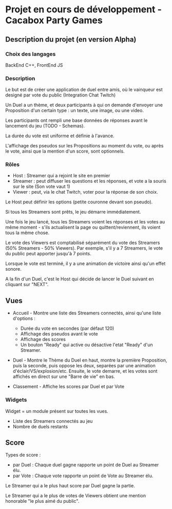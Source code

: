# Projet en cours de développement - Cacabox Party Games

## Description du projet (en version Alpha)

### Choix des langages
BackEnd C++, FrontEnd JS

### Description
Le but est de créer une application de duel entre amis, où le vainqueur est designé par vote du public (Integration Chat Twitch)

Un Duel a un thème, et deux participants à qui on demande d'envoyer une Proposition d'un certain type : un texte, une image, ou une video.

Les participants ont rempli une base données de réponses avant le lancement du jeu (TODO - Schemas).

La durée du vote est uniforme et définie à l'avance.

L'affichage des pseudos sur les Propositions au moment du vote, ou après le vote, ainsi que la mention d'un score, sont optionnels.

### Rôles
- Host : Streamer qui a rejoint le site en premier
- Streamer : peut diffuser les questions et les réponses, et vote a la souris sur le site (Son vote vaut 1)
- Viewer : peut, via le chat Twitch, voter pour la réponse de son choix. 

Le Host peut définir les options (petite couronne devant son pseudo).

Si tous les Streamers sont prêts, le jeu démarre immédiatement.

Une fois le jeu lancé, tous les Streamers voient les réponses et les votes au même moment - s'ils actualisent la page ou quittent/reviennent, ils voient tous la même chose.

Le vote des Viewers est comptabilisé séparément du vote des Streamers (50% Streamers - 50% Viewers). Par exemple, s'il y a 7 Streamers, le vote du public peut apporter jusqu'à 7 points.

Lorsque le vote est terminé, il y a une animation de victoire ainsi qu'un effet sonore.

A la fin d'un Duel, c'est le Host qui décide de lancer le Duel suivant en cliquant sur "NEXT".

## Vues

- Accueil - Montre une liste des Streamers connectés, ainsi qu'une liste d'options :
    - Durée du vote en secondes (par défaut 120)
    - Affichage des pseudos avant le vote
    - Affichage des scores
    - Un bouton "Ready" qui active ou désactive l'etat "Ready" d'un Streamer.

- Duel - Montre le Thème du Duel en haut, montre la première Proposition, puis la seconde, puis oppose les deux, separées par une animation d'éclair/VS/explosion/etc. Ensuite, le vote demarre, et les votes sont affichés en direct sur une "Barre de vie" en bas.

- Classement - Affiche les scores par Duel et par Vote

### Widgets

Widget = un module présent sur toutes les vues.
- Liste des Streamers connectés au jeu
- Nombre de duels restants

## Score

Types de score :
- par Duel : Chaque duel gagne rapporte un point de Duel au Streamer élu.
- par Vote : Chaque vote rapporte un point de Vote au Streamer élu.

Le Streamer qui a le plus haut score par Duel gagne la partie.

Le Streamer qui a le plus de votes de Viewers obtient une mention honorable "le plus aimé du public".